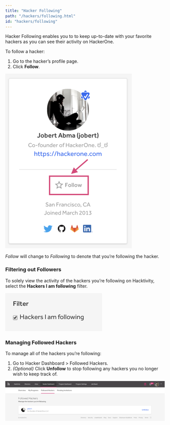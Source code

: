 ```yaml
---
title: "Hacker Following"
path: "/hackers/following.html"
id: "hackers/following"
---
```


Hacker Following enables you to to keep up-to-date with your favorite hackers as you can see their activity on HackerOne.

To follow a hacker:
1. Go to the hacker’s profile page.
2. Click **Follow**.

![follow button on hacker profile](./images/following-1.png)

*Follow* will change to *Following* to denote that you’re following the hacker.

### Filtering out Followers
To solely view the activity of the hackers you’re following on Hacktivity, select the **Hackers I am following** filter.

![Hackers I am following filter](./images/following-2.png)

### Managing Followed Hackers
To manage all of the hackers you’re following:
1. Go to Hacker Dashboard > Followed Hackers.
2. *(Optional)* Click **Unfollow** to stop following any hackers you no longer wish to keep track of.

![followed hackers page](./images/following-3.png)
